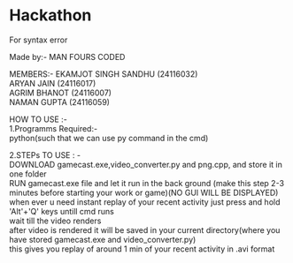 # Hackathon
For syntax error  

Made by:- MAN FOURS CODED  

MEMBERS:- EKAMJOT SINGH SANDHU (24116032)  
          ARYAN JAIN (24116017)  
          AGRIM BHANOT (24116007)  
          NAMAN GUPTA (24116059)  
					
HOW TO USE :-  
1.Programms Required:-  
    python(such that we can use py command in the cmd) 
		
2.STEPs TO USE : -  
    DOWNLOAD gamecast.exe,video_converter.py and png.cpp, and store it in one folder  
    RUN gamecast.exe file and let it run in the back ground (make this step 2-3 minutes before starting your work or game)(NO GUI WILL BE DISPLAYED)  
    when ever u need instant replay of your recent activity just press and hold 'Alt'+'Q' keys untill cmd runs  
    wait till the video renders  
    after video is rendered it will be saved in your current directory(where you have stored gamecast.exe and video_converter.py)  
    this gives you replay of around 1 min of your recent activity in .avi format

    

